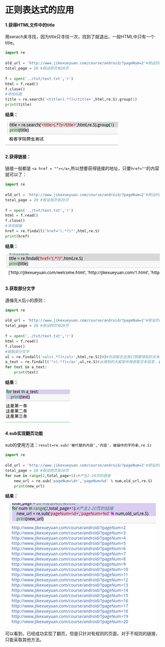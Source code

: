 # 正则表达式的应用
#### 1.获得HTML文件中的title
用serach来寻找，因为title只寻找一次，找到了就退出，一般HTML中只有一个title。
```python
import re

old_url = 'http://www.jikexueyuan.com/course/android/?pageNum=2'#假设的网址
total_page = 20 #假设网页有20页

f = open('../txt/text.txt','r')
html = f.read()
f.close()
#寻找标题
title = re.search('<title>(.*?)</title>',html,re.S).group(1)
print(title)
```
**结果：**

![](img/003.png)

#### 2.获得链接：
链接一般都是 `<a href = ""></a>`,所以想要获得链接的地址，只要`href=""`的内容就可以了：
```python
import re

old_url = 'http://www.jikexueyuan.com/course/android/?pageNum=2'#假设的网址
total_page = 20 #假设网页有20页

f = open('../txt/text.txt','r')
html = f.read()
f.close()
#寻找链接
href = re.findall('href="(.*?)"',html,re.S)
print(href)
```
**结果：**

![](img/004.png)

#### 3.获取部分文字
遵循先`大`后`小`的原则：
```python
import re

old_url = 'http://www.jikexueyuan.com/course/android/?pageNum=2'#假设的网址
total_page = 20 #假设网页有20页

f = open('../txt/text.txt','r')
html = f.read()
f.close()
#提取部分文字
ul = re.findall('<ul>(.*?)</ul>',html,re.S)[0]#先获取包含我们想要得到的文本信息的大框架
a_text = re.findall('">(.*?)</a>',ul,re.S)#从得到的大框架中再获取文本信息，避免获得不想要的内容
for text in a_text:
    print(text)
```
**结果：**

![](img/005.png)

#### 4.sub实现翻页功能
sub的使用方法：`result=re.sub('被代替的内容','内容'，被操作的字符串,re.S)`
```python
import re

old_url = 'http://www.jikexueyuan.com/course/android/?pageNum=2'#假设的网址
total_page = 20 #假设网页有20页
for num in range(2,total_page+1):#产生2-20页的链接
    new_url = re.sub('pageNum=\d+','pageNum=%d' % num,old_url,re.S)
    print(new_url)
```
**结果：**

![](img/006.png)

可以看到，已经成功实现了翻页，但是只针对有规则的页面，对于不规则的链接，只能采取其他方法。